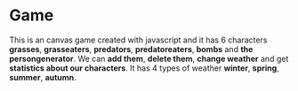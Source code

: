 # Game 
This is an canvas game created with javascript and it has 6 characters **grasses**, **grasseaters**, **predators**, **predatoreaters**, **bombs** and **the persongenerator**. We can **add them**, **delete them**, **change weather** and get **statistics about our characters**. It has 4 types of weather **winter**, **spring**, **summer**, **autumn**. 



